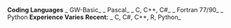 __Coding Languages__
_ GW-Basic_
_ Pascal_
_ C, C++, C#_
_ Fortran 77/90_
_ Python
__Experience Varies__
__Recent:__
_ C, C#, C++, R, Python_
